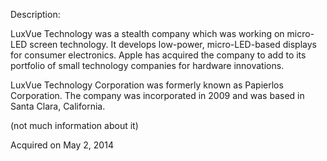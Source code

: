 Description:

LuxVue Technology was a stealth company which was working on micro-LED screen technology. It develops low-power, micro-LED-based displays for consumer electronics. Apple has acquired the company to add to its portfolio of small technology companies for hardware innovations. 

LuxVue Technology Corporation was formerly known as Papierlos Corporation. The company was incorporated in 2009 and was based in Santa Clara, California.

(not much information about it)

Acquired on May 2, 2014